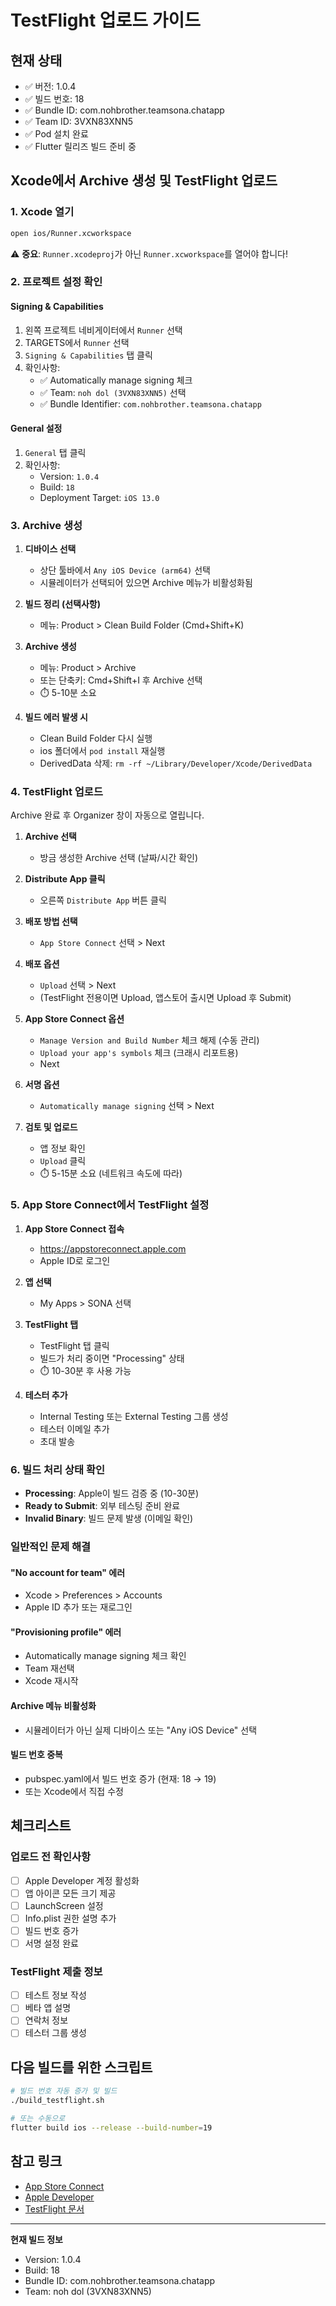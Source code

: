 # TestFlight 업로드 가이드

## 현재 상태
- ✅ 버전: 1.0.4
- ✅ 빌드 번호: 18
- ✅ Bundle ID: com.nohbrother.teamsona.chatapp
- ✅ Team ID: 3VXN83XNN5
- ✅ Pod 설치 완료
- ✅ Flutter 릴리즈 빌드 준비 중

## Xcode에서 Archive 생성 및 TestFlight 업로드

### 1. Xcode 열기
```bash
open ios/Runner.xcworkspace
```
⚠️ **중요**: `Runner.xcodeproj`가 아닌 `Runner.xcworkspace`를 열어야 합니다!

### 2. 프로젝트 설정 확인

#### Signing & Capabilities
1. 왼쪽 프로젝트 네비게이터에서 `Runner` 선택
2. TARGETS에서 `Runner` 선택
3. `Signing & Capabilities` 탭 클릭
4. 확인사항:
   - ✅ Automatically manage signing 체크
   - ✅ Team: `noh dol (3VXN83XNN5)` 선택
   - ✅ Bundle Identifier: `com.nohbrother.teamsona.chatapp`

#### General 설정
1. `General` 탭 클릭
2. 확인사항:
   - Version: `1.0.4`
   - Build: `18`
   - Deployment Target: `iOS 13.0`

### 3. Archive 생성

1. **디바이스 선택**
   - 상단 툴바에서 `Any iOS Device (arm64)` 선택
   - 시뮬레이터가 선택되어 있으면 Archive 메뉴가 비활성화됨

2. **빌드 정리 (선택사항)**
   - 메뉴: Product > Clean Build Folder (Cmd+Shift+K)

3. **Archive 생성**
   - 메뉴: Product > Archive
   - 또는 단축키: Cmd+Shift+I 후 Archive 선택
   - ⏱️ 5-10분 소요

4. **빌드 에러 발생 시**
   - Clean Build Folder 다시 실행
   - ios 폴더에서 `pod install` 재실행
   - DerivedData 삭제: `rm -rf ~/Library/Developer/Xcode/DerivedData`

### 4. TestFlight 업로드

Archive 완료 후 Organizer 창이 자동으로 열립니다.

1. **Archive 선택**
   - 방금 생성한 Archive 선택 (날짜/시간 확인)

2. **Distribute App 클릭**
   - 오른쪽 `Distribute App` 버튼 클릭

3. **배포 방법 선택**
   - `App Store Connect` 선택 > Next

4. **배포 옵션**
   - `Upload` 선택 > Next
   - (TestFlight 전용이면 Upload, 앱스토어 출시면 Upload 후 Submit)

5. **App Store Connect 옵션**
   - `Manage Version and Build Number` 체크 해제 (수동 관리)
   - `Upload your app's symbols` 체크 (크래시 리포트용)
   - Next

6. **서명 옵션**
   - `Automatically manage signing` 선택 > Next

7. **검토 및 업로드**
   - 앱 정보 확인
   - `Upload` 클릭
   - ⏱️ 5-15분 소요 (네트워크 속도에 따라)

### 5. App Store Connect에서 TestFlight 설정

1. **App Store Connect 접속**
   - https://appstoreconnect.apple.com
   - Apple ID로 로그인

2. **앱 선택**
   - My Apps > SONA 선택

3. **TestFlight 탭**
   - TestFlight 탭 클릭
   - 빌드가 처리 중이면 "Processing" 상태
   - ⏱️ 10-30분 후 사용 가능

4. **테스터 추가**
   - Internal Testing 또는 External Testing 그룹 생성
   - 테스터 이메일 추가
   - 초대 발송

### 6. 빌드 처리 상태 확인

- **Processing**: Apple이 빌드 검증 중 (10-30분)
- **Ready to Submit**: 외부 테스팅 준비 완료
- **Invalid Binary**: 빌드 문제 발생 (이메일 확인)

### 일반적인 문제 해결

#### "No account for team" 에러
- Xcode > Preferences > Accounts
- Apple ID 추가 또는 재로그인

#### "Provisioning profile" 에러
- Automatically manage signing 체크 확인
- Team 재선택
- Xcode 재시작

#### Archive 메뉴 비활성화
- 시뮬레이터가 아닌 실제 디바이스 또는 "Any iOS Device" 선택

#### 빌드 번호 중복
- pubspec.yaml에서 빌드 번호 증가 (현재: 18 → 19)
- 또는 Xcode에서 직접 수정

## 체크리스트

### 업로드 전 확인사항
- [ ] Apple Developer 계정 활성화
- [ ] 앱 아이콘 모든 크기 제공
- [ ] LaunchScreen 설정
- [ ] Info.plist 권한 설명 추가
- [ ] 빌드 번호 증가
- [ ] 서명 설정 완료

### TestFlight 제출 정보
- [ ] 테스트 정보 작성
- [ ] 베타 앱 설명
- [ ] 연락처 정보
- [ ] 테스터 그룹 생성

## 다음 빌드를 위한 스크립트

```bash
# 빌드 번호 자동 증가 및 빌드
./build_testflight.sh

# 또는 수동으로
flutter build ios --release --build-number=19
```

## 참고 링크
- [App Store Connect](https://appstoreconnect.apple.com)
- [Apple Developer](https://developer.apple.com)
- [TestFlight 문서](https://developer.apple.com/testflight/)

---

**현재 빌드 정보**
- Version: 1.0.4
- Build: 18
- Bundle ID: com.nohbrother.teamsona.chatapp
- Team: noh dol (3VXN83XNN5)